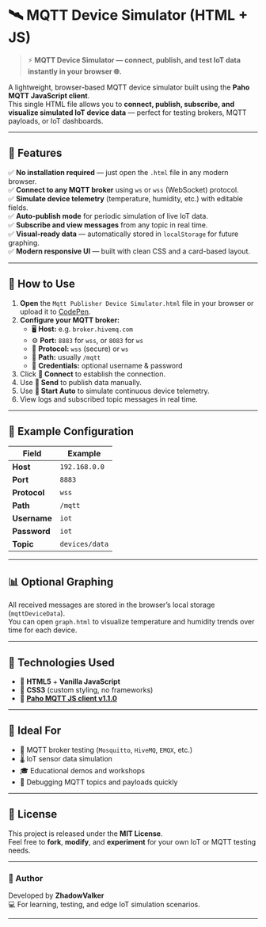 # 🛰️ MQTT Device Simulator (HTML + JS)

> ⚡ **MQTT Device Simulator — connect, publish, and test IoT data instantly in your browser 🌐.**

A lightweight, browser-based MQTT device simulator built using the **Paho MQTT JavaScript client**.  
This single HTML file allows you to **connect, publish, subscribe, and visualize simulated IoT device data** — perfect for testing brokers, MQTT payloads, or IoT dashboards.

---

## 🚀 Features

✅ **No installation required** — just open the `.html` file in any modern browser.  
✅ **Connect to any MQTT broker** using `ws` or `wss` (WebSocket) protocol.  
✅ **Simulate device telemetry** (temperature, humidity, etc.) with editable fields.  
✅ **Auto-publish mode** for periodic simulation of live IoT data.  
✅ **Subscribe and view messages** from any topic in real time.  
✅ **Visual-ready data** — automatically stored in `localStorage` for future graphing.  
✅ **Modern responsive UI** — built with clean CSS and a card-based layout.  

---

## 🧩 How to Use

1. **Open** the `Mqtt Publisher Device Simulator.html` file in your browser or upload it to [CodePen](https://codepen.io).  
2. **Configure your MQTT broker:**
   - 🖥️ **Host:** e.g. `broker.hivemq.com`
   - ⚙️ **Port:** `8883` for `wss`, or `8083` for `ws`
   - 🔐 **Protocol:** `wss` (secure) or `ws`
   - 📁 **Path:** usually `/mqtt`
   - 👤 **Credentials:** optional username & password
3. Click **🔌 Connect** to establish the connection.  
4. Use **📡 Send** to publish data manually.  
5. Use **🚀 Start Auto** to simulate continuous device telemetry.  
6. View logs and subscribed topic messages in real time.  

---

## 🧠 Example Configuration

| Field | Example |
|-------|----------|
| **Host** | `192.168.0.0` |
| **Port** | `8883` |
| **Protocol** | `wss` |
| **Path** | `/mqtt` |
| **Username** | `iot` |
| **Password** | `iot` |
| **Topic** | `devices/data` |

---

## 📊 Optional Graphing

All received messages are stored in the browser’s local storage (`mqttDeviceData`).  
You can open `graph.html` to visualize temperature and humidity trends over time for each device.

---

## 🧱 Technologies Used

- 🧩 **HTML5** + **Vanilla JavaScript**
- 🎨 **CSS3** (custom styling, no frameworks)
- 🔗 **[Paho MQTT JS client v1.1.0](https://unpkg.com/paho-mqtt@1.1.0/paho-mqtt-min.js)**

---

## 🧪 Ideal For

- 🧠 MQTT broker testing (`Mosquitto`, `HiveMQ`, `EMQX`, etc.)  
- 🌡️ IoT sensor data simulation  
- 🎓 Educational demos and workshops  
- 🧰 Debugging MQTT topics and payloads quickly  

---

## 📝 License

This project is released under the **MIT License**.  
Feel free to **fork**, **modify**, and **experiment** for your own IoT or MQTT testing needs.

---

### 🌟 Author

Developed by **ZhadowValker**  
💻 For learning, testing, and edge IoT simulation scenarios.

---
